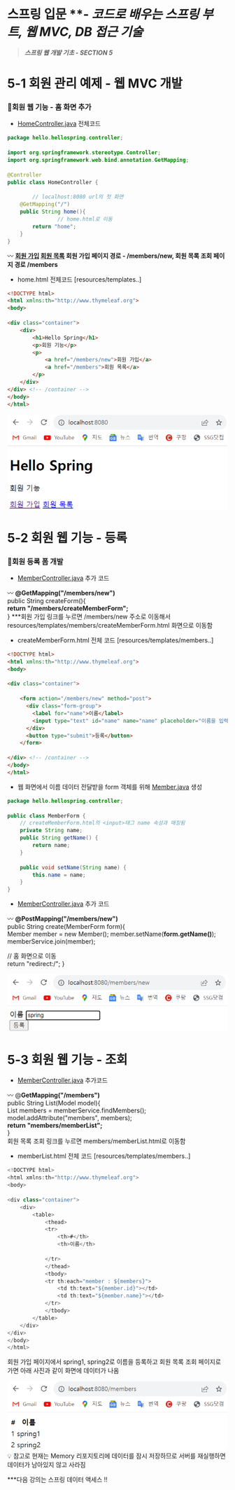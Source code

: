 # 스프링 입문 ****- *코드로 배우는 스프링 부트, 웹 MVC, DB 접근 기술***

> ***스프링 웹 개발 기초 - SECTION 5***
>

# 5-1 회원 관리 예제 - 웹 MVC 개발

### 📍회원 웹 기능 - 홈 화면 추가

- [HomeController.java](http://HomeController.java) 전체코드

```java
package hello.hellospring.controller;

import org.springframework.stereotype.Controller;
import org.springframework.web.bind.annotation.GetMapping;

@Controller
public class HomeController {

		// localhost:8080 url의 첫 화면
    @GetMapping("/")
    public String home(){
				// home.html로 이동
        return "home";
    }
}
```

<aside>
〰️ <b><a href="/members/new">회원 가입</a>
 <a href="/members">회원 목록</a>
회원 가입 페이지 경로 - /members/new, 회원 목록 조회 페이지 경로 /members</b>
</aside>

- home.html 전체코드 [resources/templates..]

```html
<!DOCTYPE html>
<html xmlns:th="http://www.thymeleaf.org">
<body>

<div class="container">
    <div>
        <h1>Hello Spring</h1>
        <p>회원 기능</p>
        <p>
            <a href="/members/new">회원 가입</a>
            <a href="/members">회원 목록</a>
        </p>
    </div>
</div> <!-- /container -->
</body>
</html>
```
<img src="img/members-first.png"/>

# 5-2 회원 웹 기능 - 등록

### 📍회원 등록 폼 개발

- [MemberController.java](http://MemberController.java) 추가 코드

<aside>
〰️ <b>@GetMapping("/members/new")</b><br>
public String createForm(){<br>    
<b>return "/members/createMemberForm";</b><br>
}
***회원 가입 링크를 누르면 /members/new 주소로 이동해서 resources/templates/members/createMemberForm.html 화면으로 이동함

</aside>

- createMemberForm.html 전체 코드 [resources/templates/members..]

```html
<!DOCTYPE html>
<html xmlns:th="http://www.thymeleaf.org">
<body>

<div class="container">

    <form action="/members/new" method="post">
      <div class="form-group">
        <label for="name">이름</label>
        <input type="text" id="name" name="name" placeholder="이름을 입력하세요">
      </div>
      <button type="submit">등록</button>
    </form>

</div> <!-- /container -->
</body>
</html>
```

- 웹 화면에서 이름 데이터 전달받을 form 객체를 위해 [Member.java](http://Member.java) 생성

```java
package hello.hellospring.controller;

public class MemberForm {
    // createMemberForm.html의 <input>태그 name 속성과 매칭됨
    private String name; 
    public String getName() {
        return name;
    }

    public void setName(String name) {
        this.name = name;
    }
}

```

- [MemberController.java](http://MemberController.java) 추가 코드

<aside>
〰️ <b>@PostMapping("/members/new")</b><br>
public String create(MemberForm form){<br>
Member member = new Member();    
member.setName(<b>form.getName()</b>);<br>    
memberService.join(member);    

// 홈 화면으로 이동<br>
return "redirect:/";
}

</aside>

<img src="img/members-new.png"/>

# 5-3 회원 웹 기능 - 조회

- [MemberController.java](http://MemberController.java) 추가코드

<aside>
〰️ @<b>GetMapping("/members")</b><br>
public String List(Model model){    <Br>
List<Member> members = memberService.findMembers();<br>
model.addAttribute("members", members); <br>   
<b>return "members/memberList";</b><br>
}<br>
회원 목록 조회 링크를 누르면 members/memberList.html로 이동함

</aside>

- memberList.html 전체 코드 [resources/templates/members..]

```java
<!DOCTYPE html>
<html xmlns:th="http://www.thymeleaf.org">
<body>

<div class="container">
    <div>
        <table>
            <thead>
            <tr>
                <th>#</th>
                <th>이름</th>

            </tr>
            </thead>
            <tbody>
            <tr th:each="member : ${members}">
                <td th:text="${member.id}"></td>
                <td th:text="${member.name}"></td>
            </tr>
            </tbody>
        </table>
    </div>
</div>
</body>
</html>
```

회원 가입 페이지에서 spring1, spring2로 이름을 등록하고 회원 목록 조회 페이지로 가면 아래 사진과 같이 화면에 데이터가 나옴

<img src="img/members-list.png"/>

<aside>
💡 참고로 현재는 Memory 리포지토리에 데이터를 잠시 저장하므로 서버를 재실행하면 데이터가 남아있지 않고 사라짐

</aside>

***다음 강의는 스프링 데이터 액세스 !!